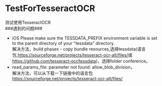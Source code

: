 # TestForTesseractOCR
测试使用TesseractOCR  
###遇到的问题###
- iOS Please make sure the TESSDATA_PREFIX environment variable is set to the parent directory of your "tessdata" directory.  
解决方法，build phases - copy bundle resources,选择tessdata(语言包,<https://sourceforge.net/projects/tesseract-ocr-alt/files/>或<https://github.com/tesseract-ocr/tessdata>)，选择folder conference。  
- read_params_file: parameter not found: allow_blob_division，  
解决方法，可以从下载一下链接中的语言包<https://sourceforge.net/projects/tesseract-ocr-alt/files/>
